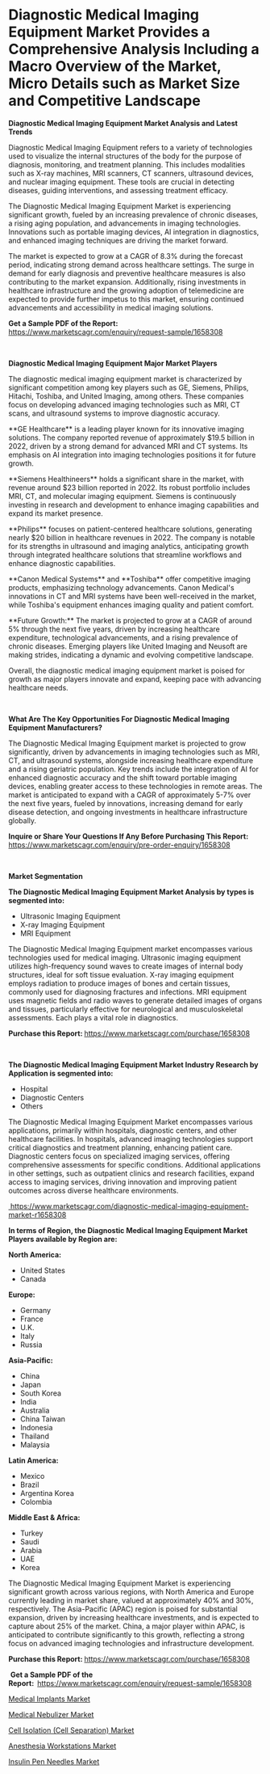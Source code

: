 <p><h1>Diagnostic Medical Imaging Equipment Market Provides a Comprehensive Analysis Including a Macro Overview of the Market, Micro Details such as Market Size and Competitive Landscape</h1></p><p><strong>Diagnostic Medical Imaging Equipment Market Analysis and Latest Trends</strong></p>
<p><p>Diagnostic Medical Imaging Equipment refers to a variety of technologies used to visualize the internal structures of the body for the purpose of diagnosis, monitoring, and treatment planning. This includes modalities such as X-ray machines, MRI scanners, CT scanners, ultrasound devices, and nuclear imaging equipment. These tools are crucial in detecting diseases, guiding interventions, and assessing treatment efficacy.</p><p>The Diagnostic Medical Imaging Equipment Market is experiencing significant growth, fueled by an increasing prevalence of chronic diseases, a rising aging population, and advancements in imaging technologies. Innovations such as portable imaging devices, AI integration in diagnostics, and enhanced imaging techniques are driving the market forward. </p><p>The market is expected to grow at a CAGR of 8.3% during the forecast period, indicating strong demand across healthcare settings. The surge in demand for early diagnosis and preventive healthcare measures is also contributing to the market expansion. Additionally, rising investments in healthcare infrastructure and the growing adoption of telemedicine are expected to provide further impetus to this market, ensuring continued advancements and accessibility in medical imaging solutions.</p></p>
<p><strong>Get a Sample PDF of the Report:&nbsp;</strong> <a href="https://www.marketscagr.com/enquiry/request-sample/1658308?utm_campaign=2176&utm_medium=2&utm_source=Github&utm_content=ia&utm_term=03032025&utm_id=diagnostic-medical-imaging-equipment">https://www.marketscagr.com/enquiry/request-sample/1658308</a></p>
<p>&nbsp;</p>
<p><strong>Diagnostic Medical Imaging Equipment Major Market Players</strong></p>
<p><p>The diagnostic medical imaging equipment market is characterized by significant competition among key players such as GE, Siemens, Philips, Hitachi, Toshiba, and United Imaging, among others. These companies focus on developing advanced imaging technologies such as MRI, CT scans, and ultrasound systems to improve diagnostic accuracy.</p><p>**GE Healthcare** is a leading player known for its innovative imaging solutions. The company reported revenue of approximately $19.5 billion in 2022, driven by a strong demand for advanced MRI and CT systems. Its emphasis on AI integration into imaging technologies positions it for future growth.</p><p>**Siemens Healthineers** holds a significant share in the market, with revenue around $23 billion reported in 2022. Its robust portfolio includes MRI, CT, and molecular imaging equipment. Siemens is continuously investing in research and development to enhance imaging capabilities and expand its market presence.</p><p>**Philips** focuses on patient-centered healthcare solutions, generating nearly $20 billion in healthcare revenues in 2022. The company is notable for its strengths in ultrasound and imaging analytics, anticipating growth through integrated healthcare solutions that streamline workflows and enhance diagnostic capabilities.</p><p>**Canon Medical Systems** and **Toshiba** offer competitive imaging products, emphasizing technology advancements. Canon Medical's innovations in CT and MRI systems have been well-received in the market, while Toshiba's equipment enhances imaging quality and patient comfort.</p><p>**Future Growth:** The market is projected to grow at a CAGR of around 5% through the next five years, driven by increasing healthcare expenditure, technological advancements, and a rising prevalence of chronic diseases. Emerging players like United Imaging and Neusoft are making strides, indicating a dynamic and evolving competitive landscape.</p><p>Overall, the diagnostic medical imaging equipment market is poised for growth as major players innovate and expand, keeping pace with advancing healthcare needs.</p></p>
<p>&nbsp;</p>
<p><strong>What Are The Key Opportunities For Diagnostic Medical Imaging Equipment Manufacturers?</strong></p>
<p><p>The Diagnostic Medical Imaging Equipment market is projected to grow significantly, driven by advancements in imaging technologies such as MRI, CT, and ultrasound systems, alongside increasing healthcare expenditure and a rising geriatric population. Key trends include the integration of AI for enhanced diagnostic accuracy and the shift toward portable imaging devices, enabling greater access to these technologies in remote areas. The market is anticipated to expand with a CAGR of approximately 5-7% over the next five years, fueled by innovations, increasing demand for early disease detection, and ongoing investments in healthcare infrastructure globally.</p></p>
<p><strong>Inquire or Share Your Questions If Any Before Purchasing This Report:</strong> <a href="https://www.marketscagr.com/enquiry/pre-order-enquiry/1658308?utm_campaign=2176&utm_medium=2&utm_source=Github&utm_content=ia&utm_term=03032025&utm_id=diagnostic-medical-imaging-equipment">https://www.marketscagr.com/enquiry/pre-order-enquiry/1658308</a></p>
<p>&nbsp;</p>
<p><strong>Market Segmentation</strong></p>
<p><strong>The Diagnostic Medical Imaging Equipment Market Analysis by types is segmented into:</strong></p>
<p><ul><li>Ultrasonic Imaging Equipment</li><li>X-ray Imaging Equipment</li><li>MRI Equipment</li></ul></p>
<p><p>The Diagnostic Medical Imaging Equipment market encompasses various technologies used for medical imaging. Ultrasonic imaging equipment utilizes high-frequency sound waves to create images of internal body structures, ideal for soft tissue evaluation. X-ray imaging equipment employs radiation to produce images of bones and certain tissues, commonly used for diagnosing fractures and infections. MRI equipment uses magnetic fields and radio waves to generate detailed images of organs and tissues, particularly effective for neurological and musculoskeletal assessments. Each plays a vital role in diagnostics.</p></p>
<p><strong>Purchase this Report:&nbsp;</strong><a href="https://www.marketscagr.com/purchase/1658308?utm_campaign=2176&utm_medium=2&utm_source=Github&utm_content=ia&utm_term=03032025&utm_id=diagnostic-medical-imaging-equipment">https://www.marketscagr.com/purchase/1658308</a></p>
<p>&nbsp;</p>
<p><strong>The Diagnostic Medical Imaging Equipment Market Industry Research by Application is segmented into:</strong></p>
<p><ul><li>Hospital</li><li>Diagnostic Centers</li><li>Others</li></ul></p>
<p><p>The Diagnostic Medical Imaging Equipment Market encompasses various applications, primarily within hospitals, diagnostic centers, and other healthcare facilities. In hospitals, advanced imaging technologies support critical diagnostics and treatment planning, enhancing patient care. Diagnostic centers focus on specialized imaging services, offering comprehensive assessments for specific conditions. Additional applications in other settings, such as outpatient clinics and research facilities, expand access to imaging services, driving innovation and improving patient outcomes across diverse healthcare environments.</p></p>
<p><a href="https://www.marketscagr.com/diagnostic-medical-imaging-equipment-market-r1658308?utm_campaign=2176&utm_medium=2&utm_source=Github&utm_content=ia&utm_term=03032025&utm_id=diagnostic-medical-imaging-equipment">&nbsp;https://www.marketscagr.com/diagnostic-medical-imaging-equipment-market-r1658308</a></p>
<p><strong>In terms of Region, the Diagnostic Medical Imaging Equipment Market Players available by Region are:</strong></p>
<p>
    <p> <strong> North America: </strong>
        <ul>
            <li>United States</li>
            <li>Canada</li>
        </ul>
        </p> 
    <p> <strong> Europe: </strong>
        <ul>
            <li>Germany</li>
            <li>France</li>
            <li>U.K.</li>
            <li>Italy</li>
            <li>Russia</li>
        </ul>
        </p> 
    <p> <strong> Asia-Pacific: </strong>
        <ul>
            <li>China</li>
            <li>Japan</li>
            <li>South Korea</li>
            <li>India</li>
            <li>Australia</li>
            <li>China Taiwan</li>
            <li>Indonesia</li>
            <li>Thailand</li>
            <li>Malaysia</li>
        </ul>
        </p> 
    <p> <strong> Latin America: </strong>
        <ul>
            <li>Mexico</li>
            <li>Brazil</li>
            <li>Argentina Korea</li>
            <li>Colombia</li>
        </ul>
        </p> 
    <p> <strong> Middle East & Africa: </strong>
        <ul>
            <li>Turkey</li>
            <li>Saudi</li>
            <li>Arabia</li>
            <li>UAE</li>
            <li>Korea</li>
        </ul>
    </p>
    </p>
<p><p>The Diagnostic Medical Imaging Equipment Market is experiencing significant growth across various regions, with North America and Europe currently leading in market share, valued at approximately 40% and 30%, respectively. The Asia-Pacific (APAC) region is poised for substantial expansion, driven by increasing healthcare investments, and is expected to capture about 25% of the market. China, a major player within APAC, is anticipated to contribute significantly to this growth, reflecting a strong focus on advanced imaging technologies and infrastructure development.</p></p>
<p><strong>Purchase this Report: </strong><a href="https://www.marketscagr.com/purchase/1658308?utm_campaign=2176&utm_medium=2&utm_source=Github&utm_content=ia&utm_term=03032025&utm_id=diagnostic-medical-imaging-equipment">https://www.marketscagr.com/purchase/1658308</a></p>
<p>&nbsp;<strong>Get a Sample PDF of the Report:&nbsp;&nbsp;</strong><a href="https://www.marketscagr.com/enquiry/request-sample/1658308?utm_campaign=2176&utm_medium=2&utm_source=Github&utm_content=ia&utm_term=03032025&utm_id=diagnostic-medical-imaging-equipment">https://www.marketscagr.com/enquiry/request-sample/1658308</a></p>
<p><strong></strong></p>
<p><p><a href="https://github.com/rubiogruis0p/Market-Research-Report-List-1/blob/main/medical-implants-market.md?utm_campaign=2176&utm_medium=2&utm_source=Github&utm_content=ia&utm_term=03032025&utm_id=diagnostic-medical-imaging-equipment">Medical Implants Market</a></p><p><a href="https://github.com/fulceclubbs2/Market-Research-Report-List-1/blob/main/medical-nebulizer-market.md?utm_campaign=2176&utm_medium=2&utm_source=Github&utm_content=ia&utm_term=03032025&utm_id=diagnostic-medical-imaging-equipment">Medical Nebulizer Market</a></p><p><a href="https://github.com/BryceTownsendr/Market-Research-Report-List-7/blob/main/cell-isolation-cell-separation-market.md?utm_campaign=2176&utm_medium=2&utm_source=Github&utm_content=ia&utm_term=03032025&utm_id=diagnostic-medical-imaging-equipment">Cell Isolation (Cell Separation) Market</a></p><p><a href="https://github.com/kaniselway4c/Market-Research-Report-List-1/blob/main/anesthesia-workstations-market.md?utm_campaign=2176&utm_medium=2&utm_source=Github&utm_content=ia&utm_term=03032025&utm_id=diagnostic-medical-imaging-equipment">Anesthesia Workstations Market</a></p><p><a href="https://github.com/mahnoor2003/Market-Research-Report-List-7/blob/main/insulin-pen-needles-market.md?utm_campaign=2176&utm_medium=2&utm_source=Github&utm_content=ia&utm_term=03032025&utm_id=diagnostic-medical-imaging-equipment">Insulin Pen Needles Market</a></p></p>